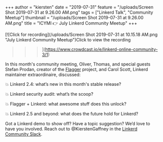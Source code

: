 +++
author = "kiersten"
date = "2019-07-31"
feature = "/uploads/Screen Shot 2019-07-31 at 9.26.00 AM.png"
tags = ["Linkerd Talk", "Community Meetup"]
thumbnail = "/uploads/Screen Shot 2019-07-31 at 9.26.00 AM.png"
title = "ICYMI 👉 July Linkerd Community Meetup"
+++

[![Click for recording](/uploads/Screen Shot 2019-07-31 at 10.15.18 AM.png
"July Linkerd Community Meetup")Click to view the recording
>>>](https://www.crowdcast.io/e/linkerd-online-community-3/1)

In this month's community meeting, Oliver, Thomas, and special guests Stefan
Prodan, creator of the [Flagger](https://github.com/weaveworks/flagger)
project, and Carol Scott, Linkerd maintainer extraordinaire, discussed:

💥 Linkerd 2.4: what’s new in this month's stable release?

💥 Linkerd security audit: what’s the scoop?

💥 Flagger + Linkerd: what awesome stuff does this unlock?

💥 Linkerd 2.5 and beyond: what does the future hold for Linkerd?

Got a Linkerd demo to show off? Have a topic suggestion? We’d love to have you
involved. Reach out to @KierstenGaffney in the [Linkerd Community
Slack](https://slack.linkerd.io/).
